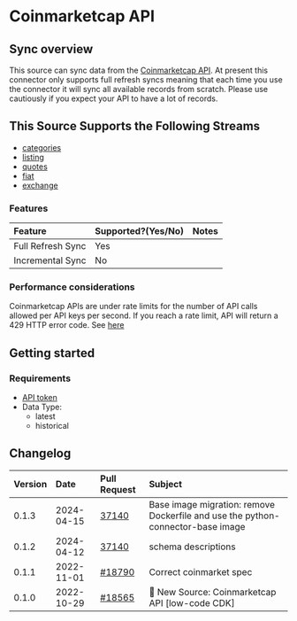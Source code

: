 # Coinmarketcap API

## Sync overview

This source can sync data from the [Coinmarketcap API](https://coinmarketcap.com/api/documentation/v1/). At present this connector only supports full refresh syncs meaning that each time you use the connector it will sync all available records from scratch. Please use cautiously if you expect your API to have a lot of records.

## This Source Supports the Following Streams

- [categories](https://coinmarketcap.com/api/documentation/v1/#operation/getV1CryptocurrencyCategories)
- [listing](https://coinmarketcap.com/api/documentation/v1/#operation/getV1CryptocurrencyListingsLatest)
- [quotes](https://coinmarketcap.com/api/documentation/v1/#operation/getV2CryptocurrencyQuotesLatest)
- [fiat](https://coinmarketcap.com/api/documentation/v1/#tag/fiat)
- [exchange](https://coinmarketcap.com/api/documentation/v1/#tag/exchange)

### Features

| Feature           | Supported?\(Yes/No\) | Notes |
| :---------------- | :------------------- | :---- |
| Full Refresh Sync | Yes                  |       |
| Incremental Sync  | No                   |       |

### Performance considerations

Coinmarketcap APIs are under rate limits for the number of API calls allowed per API keys per second. If you reach a rate limit, API will return a 429 HTTP error code. See [here](https://coinmarketcap.com/api/documentation/v1/#section/Errors-and-Rate-Limits)

## Getting started

### Requirements

- [API token](https://coinmarketcap.com/api/documentation/v1/#section/Authentication)
- Data Type:
  - latest
  - historical

## Changelog

| Version | Date       | Pull Request                                              | Subject                                         |
| :------ | :--------- | :-------------------------------------------------------- | :---------------------------------------------- |
| 0.1.3 | 2024-04-15 | [37140](https://github.com/airbytehq/airbyte/pull/37140) | Base image migration: remove Dockerfile and use the python-connector-base image |
| 0.1.2 | 2024-04-12 | [37140](https://github.com/airbytehq/airbyte/pull/37140) | schema descriptions |
| 0.1.1   | 2022-11-01 | [#18790](https://github.com/airbytehq/airbyte/pull/18790) | Correct coinmarket spec                         |
| 0.1.0   | 2022-10-29 | [#18565](https://github.com/airbytehq/airbyte/pull/18565) | 🎉 New Source: Coinmarketcap API [low-code CDK] |
